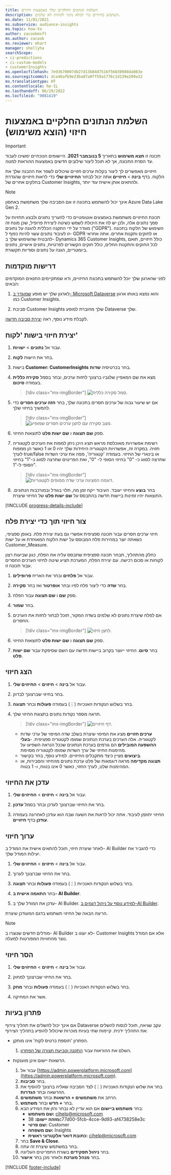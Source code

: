 ```yaml
---
title: השלמת הנתונים החלקיים שלך באמצעות חיזויים
description: השתמש בחיזויים כדי למלא נתוני לקוחות לא שלמים.
ms.date: 11/01/2021
ms.subservice: audience-insights
ms.topic: how-to
author: zacookmsft
ms.author: zacook
ms.reviewer: mhart
manager: shellyha
searchScope:
- ci-predictions
- ci-custom-models
- customerInsights
ms.openlocfilehash: 7e93670007db27d13b84d7516f56830988da083e
ms.sourcegitcommit: dca46afb9e23ba87a0ff59a1776c1d139e209a32
ms.translationtype: HT
ms.contentlocale: he-IL
ms.lasthandoff: 06/29/2022
ms.locfileid: "9081419"
---
```

# <a name="complete-your-partial-data-with-predictions-deprecated"></a>השלמת הנתונים החלקיים באמצעות חיזוי (הוצא משימוש)

> [!IMPORTANT]
> תכונה זו **תצא משימוש** בתאריך **5 בנובמבר 2021**. היישומים הנוכחיים ימשיכו לעבוד עד הסרת התכונה, אך לא תוכל ליצור שילובים חדשים באמצעות ההוראות למטה.

חיזויים מאפשרים לך ליצור בקלות ערכים חזויים שיכולים לשפר את ההבנה שלך את הלקוח. בדף **בינה** > **חיזויים** אתה יכול לבחור **החיזויים שלי** כדי לראות חיזויים שהגדרת בחלקים אחרים של Customer Insights, ולהתאים אותן אישית עוד יותר.

> [!NOTE]
> אינך יכול להשתמש בתכונה זו אם הסביבה שלך משתמשת באחסון Azure Data Lake Gen 2.
>
> תכונת החיזויים משתמשת באמצעים אוטומטיים כדי להעריך נתונים ולבצע תחזיות על סמך נתונים אלה, ולכן יש לה את היכולת לשמש כשיטה ליצירת פרופיל, שכן מונח זה מוגדר על ידי התקנה הכללית להגנה על נתונים ("GDPR"). השימוש של הלקוח בתכונה זו לעיבוד נתונים עשוי להיות כפוף ל- GDPR או לחוקים ותקנות אחרים. אתה אחראי להבטיח שהשימוש שלך ב- Dynamics 365 Customer Insights, כולל חיזויים, תואם לכל החוקים והתקנות החלים, כולל חוקים הקשורים לפרטיות, נתונים אישיים, נתונים ביומטריים, הגנה על נתונים וסודיות תקשורת.

## <a name="prerequisites"></a>דרישות מוקדמות

לפני שהארגון שלך יוכל להשתמש בתכונת החיזויים, ודא שמתקיימים התנאים המוקדמים הבאים:

1. לארגון שלך יש מופע [שמוגדר ב- Microsoft Dataverse](/ai-builder/build-model#prerequisites) והוא נמצא באותו ארגון כמו Customer Insights.

2. סביבת Customer Insights שלך מחוברת למופע Dataverse שלך.

לקבלת מידע נוסף, ראה [יצירת סביבה חדשה](create-environment.md).

## <a name="create-a-prediction-in-the-customer-entity"></a>יצירת חיזוי בישות 'לקוח'

1. עבור אל **נתונים** > **ישויות**.

2. בחר את הישות **לקוח**.

3. בישות **Customer: CustomerInsights** בחר בכרטיסיה **שדות**.

4. מצא את שם המאפיין שלגביו ברצונך לחזות ערכים, ובחר בסמל **סקירה כללית** בעמודה **סיכום**.
   > [!div class="mx-imgBorder"]
   > ![סמל סקירה כללית.](media/intelligence-overviewicon.png "סמל סקירה כללית")

5. אם יש שיעור גבוה של ערכים חסרים בתכונה שלך, בחר **חזה ערכים חסרים** כדי להמשיך בחיזוי שלך.
   > [!div class="mx-imgBorder"]
   > ![מצב סקירה עם לחצן ערכים חסרים שמופיע.](media/intelligence-overviewpredictmissingvalues.png "מצב סקירה עם לחצן ערכים חסרים שמופיע")

6. ספק **שם תצוגה** ו **שם ישות פלט** לתוצאות החיזוי.

7. רשימת אפשרויות מאוכלסת מראש תציג היכן ניתן למפות את הערכים לקטגוריה חזויה. במקרה זה, אפשרויות הקטגוריה היחידות שלך יהיו 0 או 1 כאשר הן ממפות לערך true/false או בינארי של החיזוי. בעמודה 'קטגוריה', מפה את ערכי השדות שתרצה לסווג כ- "0" בחיזוי הסופי ל- "0", ואת הפריטים שתרצה לסווג כ-"1" בחיזוי הסופי ל-"1".
   > [!div class="mx-imgBorder"]
   > ![דוגמה המציגה ערכי שדה ממופים לקטגוריות.](media/intelligence-categorymapping.png "דוגמה המציגה ערכי שדה ממופים לקטגוריות")

8. בחר **בוצע** והחיזוי יעובד. העיבוד ייקח זמן מה, תלוי בגודל ובמורכבות הנתונים. התוצאות יהיו זמינות ביישות חדשה בהתבסס על **שם ישות פלט** של החיזוי שיצרת.

[!INCLUDE [progress-details-include](includes/progress-details-pane.md)]

## <a name="create-a-prediction-while-creating-a-segment"></a>צור חיזוי תוך כדי יצירת פלח

חיזוי ערכים חסרים עבור תכונה ספציפית אפשרי גם בעת יצירת פלח. באופן ספציפי, כשאתה יוצר במהירות פלח המבוסס על ישות הלקוח המאוחדת או על ישות Customer_Measure.

כחלק מהתהליך, תבחר תכונה ספציפית שתבסס עליה את הפלח, כגון שביעות רצון לקוחות או סכום רכישה. עם יצירת הפלח, המערכת תציע שיטה לחיזוי הערכים החסרים עבור תכונה זו.

1. עבור אל **פלחים** ובחר את האריח **פרופילים**.

2. בחר **שדה** כדי ליצור פלח לפיו ובחר **אופרטור** ואז בחר **סקירה**.

3. ספק **שם** ו **שם תצוגה** עבור הפלח.

4. בחר **שמור**.

5. אם לפלח שיצרת נתונים לא שלמים בשדה המקור, תוכל לבחור לחזות את הערכים החסרים.
   > [!div class="mx-imgBorder"]
   > ![לחצן חיזוי.](media/segments-predictoption.png "לחצן חיזוי")

6. ספק **שם תצוגה** ו **שם ישות פלט** לתוצאות החיזוי.

7. בחר **סיום**. החיזוי ייווצר בקרוב ביישות חדשה עם השם שסיפקת עבור **שם ישות פלט**.

## <a name="view-a-prediction"></a>הצג חיזוי

1. עבור אל **בינה** > **חיזוים** > **החיזוים שלי**.

2. בחר בחיזוי שברצונך לבדוק.

3. בחר בשלוש הנקודות האנכיות (&vellip;) בעמודה **פעולות**  ובחר **תצוגה**.

4. תראה מספר נקודות נתונים בתצוגת החיזוי שלך.
   > [!div class="mx-imgBorder"]
   > ![דף חיזויים.](media/intelligence-predictionsviewpage.png "דף חיזויים")

   - **ערכים חזויים** מציג את המיפוי שיצרת בשלב שדה המיפוי של ערכי שדות לקטגוריה. אלה הערכים בערכת הנתונים שמופו לקטגוריה ספציפית.
   -**בעלי ההשפעה המובילים** הם גורמים בערכת הנתונים שככל הנראה השפיעו על מהימנות החיזוי של ערך השדות שמופו לקטגוריה מסוימת.
   - **ביצועים** מציין כיצד מתקבלים החיזויים. למידע נוסף, בחר בקישור.
   - **תצוגה מקדימה** מראה דוגמאות של פלט ערכת נתונים מהחיזוי והסבירות, או המהימנות שלנו, לערך החזוי, כאשר 0 אינו בטוח, ו- 1 בטוח.

## <a name="update-a-prediction"></a>עדכן את החיזוי

1. עבור אל **בינה** > **חיזוים** > **החיזוים שלי**.

2. בחר את החיזוי שברצונך לעדכן ובחר בסמל **עדכון**.

3. החיזוי יתוזמן לעיבוד. אתה יכול לראות את השעה שבה הוא עודכן לאחרונה בעמודה **עודכן** בדף **חיזויים**.

## <a name="edit-a-prediction"></a>ערוך חיזוי

לאחר שיצרת חיזוי, תוכל להתאים אישית את המודל ב- AI Builder כדי להגביר את יעילות המודל שלך.  

1. עבור אל **בינה** > **חיזוים** > **החיזוים שלי**.

2. בחר את החיזוי שברצונך לערוך.

3. בחר בשלוש הנקודות האנכיות (&vellip;) בעמודה **פעולות**  ובחר **תצוגה**.

4. בחר **התאמה אישית ב- AI Builder**.

5. עדכן את המודל שלך ב- AI Builder. [למידע נוסף על ניהול דגמים ב-AI Builder](/ai-builder/manage-model#retrain-and-republish-existing-models).

הריצה הבאה של החיזוי תשתמש בדגם המעודכן שיצרת.

> [!NOTE]
> מודלים חדשים שנוצרו ב- AI Builder לא יוצגו ב- Customer Insights אלא אם המודל נוצר מהחוויות המפורטות למעלה.

## <a name="remove-a-prediction"></a>הסר חיזוי

1. עבור אל **בינה** > **חיזוים** > **החיזוים שלי**.

2. בחר את החיזוי שברצונך למחוק.

3. בחר בשלוש הנקודות האנכיות (&vellip;) בעמודה **פעולות**  ובחר **מחק**.

4. אשר את המחיקה.

## <a name="troubleshooting"></a>פתרון בעיות

אם אינך יכול להשלים את תהליך צירוף Dataverse עקב שגיאה, תוכל לנסות להשלים את התהליך ידנית. קיימות שתי בעיות מוכרות שיכולול להופיע בתהליך הצירוף:

- הפתרון 'תוספת כרטיס לקוח' אינו מותקן.
    1. השלם את ההוראות עבור [התקנה וקביעת תצורה של הפתרון](customer-card-add-in.md).

- הרשאות יישום אינן מוענקות.
    1. עבור אל [https://admin.powerplatform.microsoft.com](https://admin.powerplatform.microsoft.com).
    1. בחר **סביבות**.
    1. בחר את שלוש הנקודות האנכיות (&vellip;) לצד הסביבה שאליה ברצונך להוסיף את ההרשאה ובחר **הגדרות**.
    1. הרחב את **משתמשים + הרשאות** ובחר **משתמשים**.
    1. בחר **+ חדש** ובחר **משתמש**.
    1. בחר **משתמש ביישום** אם הוא עדיין לא נבחר והזן את המידע הבא:
        - **שם משתמש:** cihelp@microsoft.com
        - **מזהה יישום:** 38c77d00-5fcb-4cce-9d93-af4738258e3c
        - **שם פרטי:** Customer
        - **שם משפחה:** Insights
        - **כתובת דואר אלקטרוני ראשית:** cihelp@microsoft.com
    1. בחר **Save & Close**.
    1. בחר במשתמש שיצרת זה עתה.
    1. בחר **ניהול תפקידים** בשורת התפריטים העליונה.
    1. בחר **מנהל מערכת** ולאחר מכן בחר **אישור**.


[!INCLUDE [footer-include](includes/footer-banner.md)]
